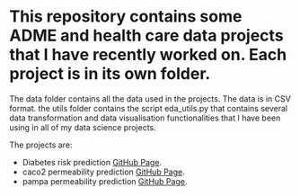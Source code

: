 # This repository contains some ADME and health care data projects that I have recently worked on. Each project is in its own folder.
The data folder contains all the data used in the projects. The data is in CSV format. the utils folder contains the script eda_utils.py that contains several data transformation and data visualisation functionalities that I have been using in all of my data science projects.

The projects are:
- Diabetes risk prediction [GitHub Page](https://github.com/abhikmukh/ML_projetcs/blob/main/diabetes_hospital_re_admission/eda_model_building.ipynb).
- caco2 permeability prediction [GitHub Page](https://github.com/abhikmukh/ML_projetcs/blob/main/caco2_adme/caco2_regression.ipynb).
- pampa permeability prediction [GitHub Page](https://github.com/abhikmukh/ML_projetcs/blob/main/pampa_adme/pampa_ncats_classification.ipynb).

